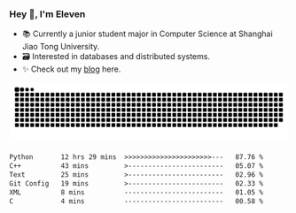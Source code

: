 ### Hey 👋, I'm Eleven

- 📚 Currently a junior student major in Computer Science at Shanghai Jiao Tong University.
- 🗃️ Interested in databases and distributed systems.
- ✨ Check out my [blog](https://blog.eleven.wiki) here.

![github contribution grid snake animation](https://raw.githubusercontent.com/El-even-11/El-even-11/output/github-contribution-grid-snake.svg)

<!--START_SECTION:waka-->

```text
Python       12 hrs 29 mins  >>>>>>>>>>>>>>>>>>>>>>---   87.76 %
C++          43 mins         >------------------------   05.07 %
Text         25 mins         >------------------------   02.96 %
Git Config   19 mins         >------------------------   02.33 %
XML          8 mins          -------------------------   01.05 %
C            4 mins          -------------------------   00.58 %
```

<!--END_SECTION:waka-->
